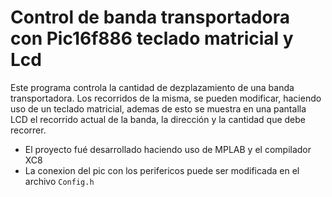 # Control de banda transportadora con Pic16f886 teclado matricial y Lcd

Este programa controla la cantidad de dezplazamiento de una banda transportadora. Los recorridos de la misma, se pueden modificar, haciendo uso de un teclado matricial, ademas de esto se muestra en una pantalla LCD el recorrido actual de la banda, la dirección y la cantidad que debe recorrer.

- El proyecto fué desarrollado haciendo uso de MPLAB y el compilador XC8
- La conexion del pic con los perifericos puede ser modificada en el archivo ```Config.h```

